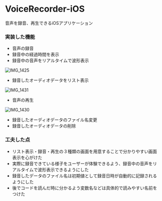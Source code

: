 # VoiceRecorder-iOS
音声を録音、再生できるiOSアプリケーション


### 実装した機能
- 音声の録音
- 録音中の経過時間を表示
- 録音中の音声をリアルタイムで波形表示

![IMG_1425](https://user-images.githubusercontent.com/73047429/102016534-d278e000-3da4-11eb-88c5-20e1d79119b8.PNG)

- 録音したオーディオデータをリスト表示

![IMG_1431](https://user-images.githubusercontent.com/73047429/102016602-081dc900-3da5-11eb-92fb-938c6c49cef5.PNG)

- 音声の再生

![IMG_1430](https://user-images.githubusercontent.com/73047429/102016613-25529780-3da5-11eb-8eee-135d954e8778.PNG)

- 録音したオーディオデータのファイル名変更
- 録音したオーディオデータの削除


### 工夫した点
- リスト表示・録音・再生の３種類の画面を用意することで分かりやすい画面表示を心がけた
- 実際に録音できている様子をユーザーが体験できるよう、録音中の音声をリアルタイムで波形表示できるようにした
- 録音したデータのファイル名は初期値として録音日時が自動的に記録されるようにした
- 後でコードを読んだ時に分かるよう変数名などは具体的で読みやすい名前をつけた
